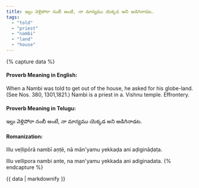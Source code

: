 ```yaml
---
title: ఇల్లు వెళ్లిపోరా నంబీ అంటే, నా మాన్యము యెక్కడ అని అడిగినాడట.
tags:
  - "told"
  - "priest"
  - "nambi"
  - "land"
  - "house"
---
```


{% capture data %}
#### Proverb Meaning in English:
When a Nambi was told to get out of the house, he asked for his globe-land.
(See Nos. 380, 1301,1821.)
Nambi is a priest in a. Vishnu temple.
Effrontery.

#### Proverb Meaning in Telugu:
ఇల్లు వెళ్లిపోరా నంబీ అంటే, నా మాన్యము యెక్కడ అని అడిగినాడట.

#### Romanization:
Illu veḷlipōrā nambī aṇṭē, nā mān'yamu yekkaḍa ani aḍigināḍaṭa.

Illu vellipora nambi ante, na man'yamu yekkada ani adiginadata.
{% endcapture %}

{{ data | markdownify }}

